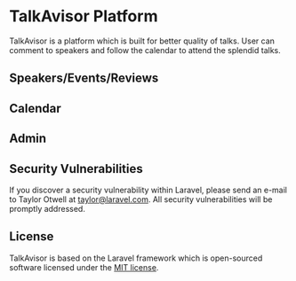 # TalkAvisor Platform

TalkAvisor is a platform which is built for better quality of talks.
User can comment to speakers and follow the calendar to attend the splendid talks.

## Speakers/Events/Reviews

## Calendar

## Admin

## Security Vulnerabilities

If you discover a security vulnerability within Laravel, please send an e-mail to Taylor Otwell at taylor@laravel.com. All security vulnerabilities will be promptly addressed.

## License

TalkAvisor is based on the Laravel framework which is open-sourced software licensed under the [MIT license](http://opensource.org/licenses/MIT).
